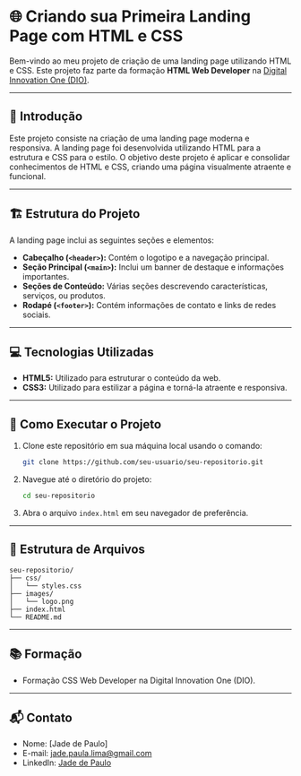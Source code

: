 # 🌐 Criando sua Primeira Landing Page com HTML e CSS

Bem-vindo ao meu projeto de criação de uma landing page utilizando HTML e CSS. Este projeto faz parte da formação **HTML Web Developer** na [Digital Innovation One (DIO)](https://www.dio.me/).

---

## 📄 Introdução

Este projeto consiste na criação de uma landing page moderna e responsiva. A landing page foi desenvolvida utilizando HTML para a estrutura e CSS para o estilo. O objetivo deste projeto é aplicar e consolidar conhecimentos de HTML e CSS, criando uma página visualmente atraente e funcional.

---

## 🏗️ Estrutura do Projeto

A landing page inclui as seguintes seções e elementos:

- **Cabeçalho (`<header>`):** Contém o logotipo e a navegação principal.
- **Seção Principal (`<main>`):** Inclui um banner de destaque e informações importantes.
- **Seções de Conteúdo:** Várias seções descrevendo características, serviços, ou produtos.
- **Rodapé (`<footer>`):** Contém informações de contato e links de redes sociais.

---

## 💻 Tecnologias Utilizadas

- **HTML5:** Utilizado para estruturar o conteúdo da web.
- **CSS3:** Utilizado para estilizar a página e torná-la atraente e responsiva.

---

## 🚀 Como Executar o Projeto

1. Clone este repositório em sua máquina local usando o comando:
    ```bash
    git clone https://github.com/seu-usuario/seu-repositorio.git
    ```

2. Navegue até o diretório do projeto:
    ```bash
    cd seu-repositorio
    ```

3. Abra o arquivo `index.html` em seu navegador de preferência.

---

## 📂 Estrutura de Arquivos

```plaintext
seu-repositorio/
├── css/
│   └── styles.css
├── images/
│   └── logo.png
├── index.html
└── README.md
```
---

## 📚 Formação
- Formação CSS Web Developer na Digital Innovation One (DIO).

---

## 📬 Contato
- Nome: [Jade de Paulo]
- E-mail: jade.paula.lima@gmail.com
- LinkedIn: [Jade de Paulo](https://www.linkedin.com/in/jadepaulolima/)
